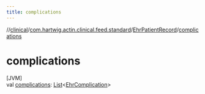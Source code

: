 ```yaml
---
title: complications
---
```

//[clinical](../../../index.html)/[com.hartwig.actin.clinical.feed.standard](../index.html)/[EhrPatientRecord](index.html)/[complications](complications.html)



# complications



[JVM]\
val [complications](complications.html): [List](https://kotlinlang.org/api/latest/jvm/stdlib/kotlin.collections/-list/index.html)&lt;[EhrComplication](../-ehr-complication/index.html)&gt;




